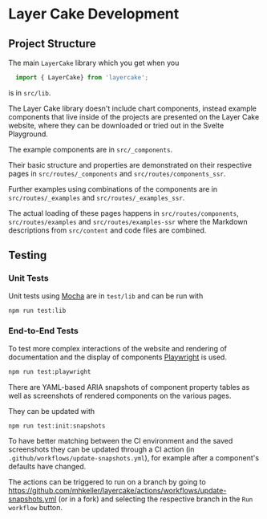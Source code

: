 # Layer Cake Development

## Project Structure

The main `LayerCake` library which you get when you

```js
  import { LayerCake} from 'layercake';
```

is in `src/lib`.

The Layer Cake library doesn't include chart components, instead example components that live inside of the projects are presented on the Layer Cake website, where they can be downloaded or tried out in the Svelte Playground.

The example components are in `src/_components`.

Their basic structure and properties are demonstrated on their respective pages in `src/routes/_components` and `src/routes/components_ssr`.

Further examples using combinations of the components are in `src/routes/_examples` and `src/routes/_examples_ssr`.

The actual loading of these pages happens in `src/routes/components`, `src/routes/examples` and `src/routes/examples-ssr` where the Markdown descriptions from `src/content` and code files are combined.

## Testing

### Unit Tests

Unit tests using [Mocha](https://mochajs.org/) are in `test/lib` and can be run with

```sh
npm run test:lib
```

### End-to-End Tests

To test more complex interactions of the website and rendering of documentation and the display of components [Playwright](https://playwright.dev/) is used.

```sh
npm run test:playwright
```

There are YAML-based ARIA snapshots of component property tables as well as screenshots of rendered components on the various pages.

They can be updated with

```sh
npm run test:init:snapshots
```

To have better matching between the CI environment and the saved screenshots they can be updated through a CI action (in `.github/workflows/update-snapshots.yml`), for example after a component's defaults have changed.

The actions can be triggered to run on a branch by going to <https://github.com/mhkeller/layercake/actions/workflows/update-snapshots.yml> (or in a fork) and selecting the respective branch in the `Run workflow` button.
